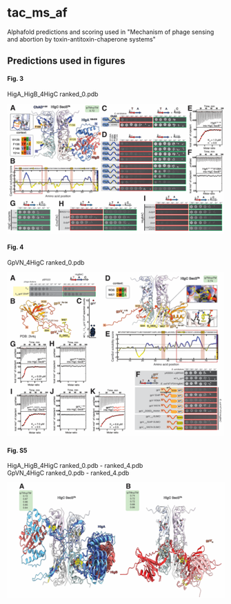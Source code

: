 # tac_ms_af
Alphafold predictions and scoring used in "Mechanism of phage sensing and abortion by toxin-antitoxin-chaperone systems"

## Predictions used in figures
#### Fig. 3
HigA_HigB_4HigC ranked_0.pdb

![HigBAC Fig](https://raw.githubusercontent.com/GCA-VH-lab/tac_ms_af/main/Figs/3.png)

#### Fig. 4
GpVN_4HigC ranked_0.pdb

![gpVN HigC Fig](https://raw.githubusercontent.com/GCA-VH-lab/tac_ms_af/main/Figs/4.png)

#### Fig. S5
HigA_HigB_4HigC ranked_0.pdb - ranked_4.pdb \
GpVN_4HigC ranked_0.pdb - ranked_4.pdb

![Supplementary Fig](https://raw.githubusercontent.com/GCA-VH-lab/tac_ms_af/main/Figs/S5.png)
